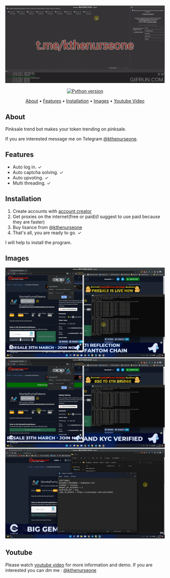 <p align="center"><a href="https://youtu.be/DscnGCJzmlM" target="_blank"><img src="https://github.com/kthenurseone/coinsniper_upvote_bot/blob/main/video.gif?raw=true"></a></p>

<p align="center">
    <a href="https://www.python.org/downloads/release/python-380/"><img src="https://img.shields.io/badge/python-3.8-blue.svg?style=plastic" alt="Python version"></a>
</p>

<p align="center">
  <a href="#about">About</a>
  •
  <a href="#features">Features</a>
  •
  <a href="#installation">Installation</a>
  •
  <a href="#images">Images</a>
  •
  <a href="#youtube">Youtube Video</a>
</p>

## About
Pinksale trend bot makes your token trending on pinksale.

If you are interested message me on Telegram [@kthenurseone](https://t.me/kthenurseone). 

## Features
- Auto log in. ✓
- Auto captcha solving. ✓
- Auto upvoting. ✓
- Multi threading. ✓



## Installation
1) Create accounts with [account creator](https://github.com/kthenurseone/coinsniper_account_creator)
2) Get proxies on the internet(free or paid)(I suggest to use paid because they are faster)
3) Buy lisance from [@kthenurseone](https://t.me/kthenurseone)
4) That's all, you are ready to go. ✓




I will help to install the program.


## Images
![Dextool_Bot](https://github.com/kthenurseone/coinsniper_upvote_bot/blob/main/1.png?raw=true)
![Dextool_Bot](https://github.com/kthenurseone/coinsniper_upvote_bot/blob/main/2.png?raw=true)
![Dextool_Bot](https://github.com/kthenurseone/coinsniper_upvote_bot/blob/main/3.png?raw=true)



## Youtube
Please watch [youtube video](https://youtu.be/DscnGCJzmlM) for more information and demo. If you are interested you can dm me : [@kthenurseone](https://t.me/kthenurseone)

